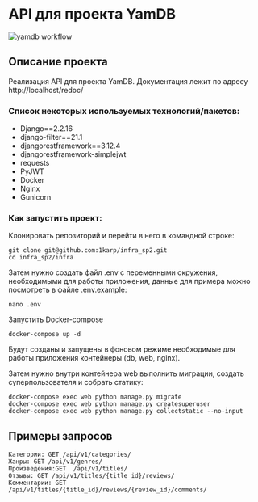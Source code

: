 # API для проекта YamDB

![yamdb workflow](https://github.com/1karp/yamdb_final/actions/workflows/yamdb_workflow.yml/badge.svg)

## Описание проекта

Реализация API для проекта YamDB.
Документация лежит по адресу http://localhost/redoc/


### Список некоторых используемых технологий/пакетов:

* Django==2.2.16
* django-filter==21.1
* djangorestframework==3.12.4
* djangorestframework-simplejwt
* requests
* PyJWT
* Docker
* Nginx
* Gunicorn


### Как запустить проект:

Клонировать репозиторий и перейти в него в командной строке:

```
git clone git@github.com:1karp/infra_sp2.git
cd infra_sp2/infra
```

Затем нужно создать файл .env с переменными окружения, необходимыми для работы приложения, данные для примера можно посмотреть в файле .env.example:

```
nano .env
```



Запустить Docker-compose

```
docker-compose up -d
```
Будут созданы и запущены в фоновом режиме необходимые для работы приложения контейнеры (db, web, nginx).


Затем нужно внутри контейнера web выполнить миграции, создать суперпользователя и собрать статику:

```
docker-compose exec web python manage.py migrate
docker-compose exec web python manage.py createsuperuser
docker-compose exec web python manage.py collectstatic --no-input 
```




## Примеры запросов

```
Категории: GET /api/v1/categories/
Жанры: GET /api/v1/genres/
Произведения:GET  /api/v1/titles/
Отзывы: GET /api/v1/titles/{title_id}/reviews/
Комментарии: GET /api/v1/titles/{title_id}/reviews/{review_id}/comments/
```
